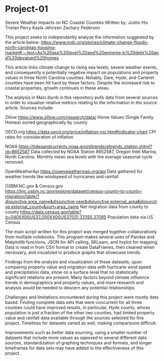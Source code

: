 # Project-01
Severe Weather Impacts on NC Coastal Counties
Written by:
Justin Hix
Tristan Perry
Kayla Jehnzen 
Zachary Pederson

This project seeks to independantly analyze the information suggested by the article below:
https://www.nrdc.org/stories/climate-change-floods-north-carolinas-housing-market#:~:text=As%20sea%20level%20and%20extreme,in%20debt%20and%20devalued%20homes

This article links climate change to rising sea levels, severe weather events, and consequently a potentially negative impact on populations and property values in three North Carolina counties. Notably, Dare, Hyde, and Carteret counties have been hit hard by these factors. Despite the increased risk to coastal properties, growth continues in these areas. 

The analysis in Main.ibynb in this repository pulls data from several sources in order to visualize relative metrics relating to the information in the source article.
Sources include:

Zillow
    https://www.zillow.com/research/data/
    Home Values (Single Family Homes) sorted geographically by county

OECD.org
    https://data.oecd.org/price/inflation-cpi.htm#indicator-chart
    CPI rates for consideration of inflation

NOAA
    https://tidesandcurrents.noaa.gov/sltrends/sltrends_station.shtml?id=8652587
    Data collected by NOAA Station 8652587, Oregon Inlet Marina, North Carolina.
    Monthly mean sea levels with the average seasonal cycle removed.

OpenWeatherApi
    https://openweathermap.org/api
    Data gathered for weather trends like windspeed of hurricanes and rainfall

OSBM.NC.gov & Census.gov
    https://linc.osbm.nc.gov/explore/dataset/census-county-to-county-migration/table/?disjunctive.area_name&disjunctive.year&disjunctive.external_area&disjunctive.external_county&sort=area_name
    Net migration data from county to county
    https://data.census.gov/table?g=040XX00US37_050XX00US37031,37055,37095
    Population data via US Census

The main script written for this project was merged together collaboratively from multiple notebooks. This program makes several uses of Pandas and Matplotlib functions, JSON for API calling, SKLearn, and hvplot for mapping. Data is read in from CSV format to create DataFrames, then cleaned when necessary, and visualized to produce graphs that showcase trends.

Findings from the analysis and visualization of these datasets, upon comparing property value and migration data with hurricane wind speed and precipitation data, show on a surface level that no statistically significant relations are present. Many factors beyond climate influence trends in demographics and property values, and more research and analysis would be needed to descern any potential relationships.

Challenges and limitations encountered during this project were mostly data based. Finding complete data sets that were concurrent for all three counties could have improved results, in particular, Hyde county, whose population is just a fraction of the other two counties, had limited property value and rainfall data available through the sources selected for this project. Timelines for datasets varied as well, making comparisons difficult. 

Improvements such as better data sourcing, using a smaller number of datasets that include more values as opposed to several different data sources, standardization of graphing techniques and formats, and longer timeframes for data sets may have added to the effectiveness of this project.